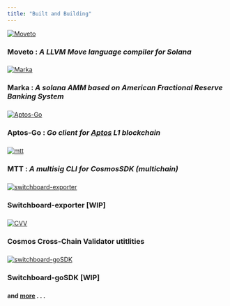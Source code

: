 ```yaml
---
title: "Built and Building"
---
```



[![Moveto](https://cdn-icons-png.flaticon.com/128/284/284469.png)](https://github.com/0xlax/moveto) 
### Moveto : *A LLVM Move language compiler for Solana*

###


[![Marka](https://cdn-icons-png.flaticon.com/128/119/119598.png)](https://github.com/Marka-protocol/marka) 
### Marka : *A solana AMM based on American Fractional Reserve Banking System*

###

[![Aptos-Go](https://cdn-icons-png.flaticon.com/128/5117/5117774.png)](https://github.com/0xlax/aptos-go) 
### Aptos-Go : *Go client for [Aptos](https://aptoslabs.com/) L1 blockchain*

###


[![mtt](https://cdn-icons-png.flaticon.com/128/3175/3175239.png)](https://github.com/0xlax/mtt)
### MTT : *A multisig CLI for CosmosSDK (multichain)*

### 

[![switchboard-exporter](https://cdn-icons-png.flaticon.com/128/119/119591.png)](https://github.com/0xlax/switchboard-exporter)
### Switchboard-exporter [WIP] 

###

[![CVV](https://cdn-icons-png.flaticon.com/128/3175/3175153.png)](https://github.com/0xlax/ccv-types)
### Cosmos Cross-Chain Validator utitlities

###

[![switchboard-goSDK](https://cdn-icons-png.flaticon.com/128/3175/3175223.png)](https://github.com/0xlax/switchboard-go)
### Switchboard-goSDK [WIP] 

###

#### and [more](https://github.com/0xlax) . . .

 

<!-- 
https://cdn-icons-png.flaticon.com/128/3175/3175132.png
https://cdn-icons-png.flaticon.com/128/3175/3175175.png
https://cdn-icons-png.flaticon.com/128/3175/3175138.png
https://cdn-icons-png.flaticon.com/128/3175/3175221.png
https://www.flaticon.com/free-icon/mountains_3175239?related_id=3175239

 -->
